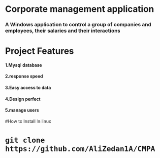 # Corporate management application 
### A Windows application to control a group of companies and employees, their salaries and their interactions
# Project Features
#### 1.Mysql database
#### 2.response speed
#### 3.Easy access to data
#### 4.Design perfect
#### 5.manage users
#How to Install In linux
# ``` git clone https://github.com/AliZedan1A/CMPA ```
